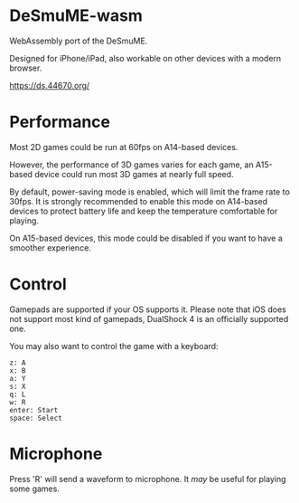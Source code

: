 # DeSmuME-wasm

WebAssembly port of the DeSmuME. 

Designed for iPhone/iPad, also workable on other devices with a modern browser.

https://ds.44670.org/

# Performance

Most 2D games could be run at 60fps on A14-based devices. 

However, the performance of 3D games varies for each game, an A15-based device could run most 3D games at nearly full speed.

By default, power-saving mode is enabled, which will limit the frame rate to 30fps. It is strongly recommended to enable this mode on A14-based devices to protect battery life and keep the temperature comfortable for playing. 

On A15-based devices, this mode could be disabled if you want to have a smoother experience.

# Control

Gamepads are supported if your OS supports it. Please note that iOS does not support most kind of gamepads, DualShock 4 is an officially supported one.

You may also want to control the game with a keyboard:
```
z: A
x: B
a: Y
s: X
q: L
w: R
enter: Start
space: Select
```

# Microphone

Press 'R' will send a waveform to microphone. It *may* be useful for playing some games.
